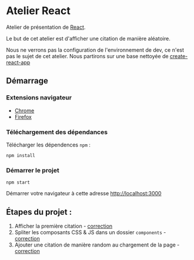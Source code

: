 # Atelier React

Atelier de présentation de [React](https://facebook.github.io/react/).

Le but de cet atelier est d'afficher une citation de manière aléatoire.

Nous ne verrons pas la configuration de l'environnement de dev, ce n'est pas le sujet de cet atelier.
Nous partirons sur une base nettoyée de [create-react-app](https://github.com/facebookincubator/create-react-app)

## Démarrage

### Extensions navigateur

* [Chrome](https://chrome.google.com/webstore/detail/react-developer-tools/fmkadmapgofadopljbjfkapdkoienihi)
* [Firefox](https://addons.mozilla.org/fr/firefox/addon/react-devtools/)

### Téléchargement des dépendances

Télécharger les dépendences `npm` :

```
npm install
```

### Démarrer le projet

```
npm start
```

Démarrer votre navigateur à cette adresse [http://localhost:3000](http://localhost:3000)

## Étapes du projet :

1. Afficher la première citation - [correction](https://github.com/sutter/workshop-react-newbie/tree/feature/step-1)
2. Spliter les composants CSS & JS dans un dossier `components` - [correction](https://github.com/sutter/workshop-react-newbie/tree/feature/step-2)
3. Ajouter une citation de manière random au chargement de la page - [correction](https://github.com/sutter/workshop-react-newbie/tree/feature/step-3)
